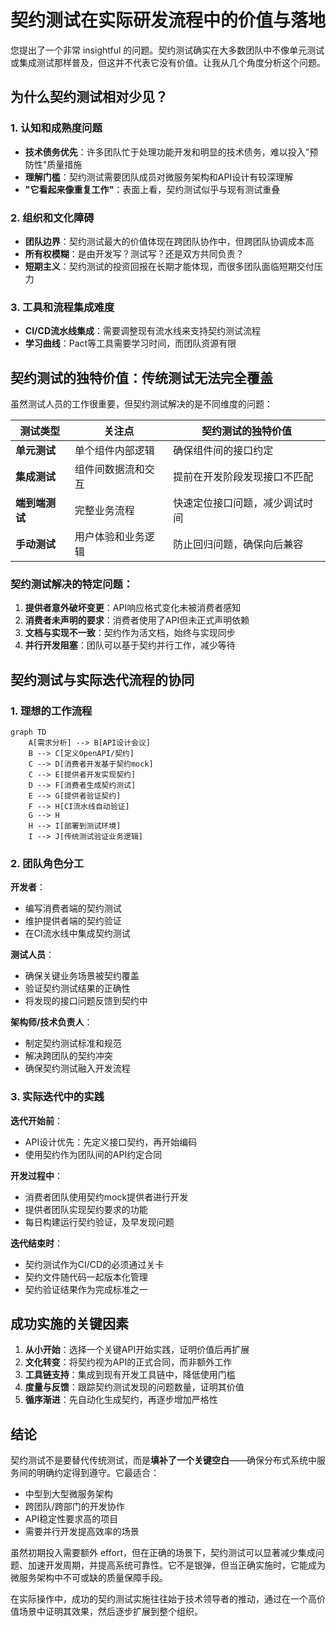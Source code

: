# 契约测试在实际研发流程中的价值与落地

您提出了一个非常 insightful 的问题。契约测试确实在大多数团队中不像单元测试或集成测试那样普及，但这并不代表它没有价值。让我从几个角度分析这个问题。

## 为什么契约测试相对少见？

### 1. 认知和成熟度问题
- **技术债务优先**：许多团队忙于处理功能开发和明显的技术债务，难以投入"预防性"质量措施
- **理解门槛**：契约测试需要团队成员对微服务架构和API设计有较深理解
- **"它看起来像重复工作"**：表面上看，契约测试似乎与现有测试重叠

### 2. 组织和文化障碍
- **团队边界**：契约测试最大的价值体现在跨团队协作中，但跨团队协调成本高
- **所有权模糊**：是由开发写？测试写？还是双方共同负责？
- **短期主义**：契约测试的投资回报在长期才能体现，而很多团队面临短期交付压力

### 3. 工具和流程集成难度
- **CI/CD流水线集成**：需要调整现有流水线来支持契约测试流程
- **学习曲线**：Pact等工具需要学习时间，而团队资源有限

## 契约测试的独特价值：传统测试无法完全覆盖

虽然测试人员的工作很重要，但契约测试解决的是不同维度的问题：

| 测试类型       | 关注点             | 契约测试的独特价值             |
| -------------- | ------------------ | ------------------------------ |
| **单元测试**   | 单个组件内部逻辑   | 确保组件间的接口约定           |
| **集成测试**   | 组件间数据流和交互 | 提前在开发阶段发现接口不匹配   |
| **端到端测试** | 完整业务流程       | 快速定位接口问题，减少调试时间 |
| **手动测试**   | 用户体验和业务逻辑 | 防止回归问题，确保向后兼容     |

### 契约测试解决的特定问题：
1. **提供者意外破坏变更**：API响应格式变化未被消费者感知
2. **消费者未声明的要求**：消费者使用了API但未正式声明依赖
3. **文档与实现不一致**：契约作为活文档，始终与实现同步
4. **并行开发阻塞**：团队可以基于契约并行工作，减少等待

## 契约测试与实际迭代流程的协同

### 1. 理想的工作流程

```mermaid
graph TD
    A[需求分析] --> B[API设计会议]
    B --> C[定义OpenAPI/契约]
    C --> D[消费者开发基于契约mock]
    C --> E[提供者开发实现契约]
    D --> F[消费者生成契约测试]
    E --> G[提供者验证契约]
    F --> H[CI流水线自动验证]
    G --> H
    H --> I[部署到测试环境]
    I --> J[传统测试验证业务逻辑]
```

### 2. 团队角色分工

**开发者**：
- 编写消费者端的契约测试
- 维护提供者端的契约验证
- 在CI流水线中集成契约测试

**测试人员**：
- 确保关键业务场景被契约覆盖
- 验证契约测试结果的正确性
- 将发现的接口问题反馈到契约中

**架构师/技术负责人**：
- 制定契约测试标准和规范
- 解决跨团队的契约冲突
- 确保契约测试融入开发流程

### 3. 实际迭代中的实践

**迭代开始前**：
- API设计优先：先定义接口契约，再开始编码
- 使用契约作为团队间的API约定合同

**开发过程中**：
- 消费者团队使用契约mock提供者进行开发
- 提供者团队实现契约要求的功能
- 每日构建运行契约验证，及早发现问题

**迭代结束时**：
- 契约测试作为CI/CD的必须通过关卡
- 契约文件随代码一起版本化管理
- 契约验证结果作为完成标准之一

## 成功实施的关键因素

1. **从小开始**：选择一个关键API开始实践，证明价值后再扩展
2. **文化转变**：将契约视为API的正式合同，而非额外工作
3. **工具链支持**：集成到现有开发工具链中，降低使用门槛
4. **度量与反馈**：跟踪契约测试发现的问题数量，证明其价值
5. **循序渐进**：先自动化生成契约，再逐步增加严格性

## 结论

契约测试不是要替代传统测试，而是**填补了一个关键空白**——确保分布式系统中服务间的明确约定得到遵守。它最适合：

- 中型到大型微服务架构
- 跨团队/跨部门的开发协作
- API稳定性要求高的项目
- 需要并行开发提高效率的场景

虽然初期投入需要额外 effort，但在正确的场景下，契约测试可以显著减少集成问题、加速开发周期，并提高系统可靠性。它不是银弹，但当正确实施时，它能成为微服务架构中不可或缺的质量保障手段。

在实际操作中，成功的契约测试实施往往始于技术领导者的推动，通过在一个高价值场景中证明其效果，然后逐步扩展到整个组织。